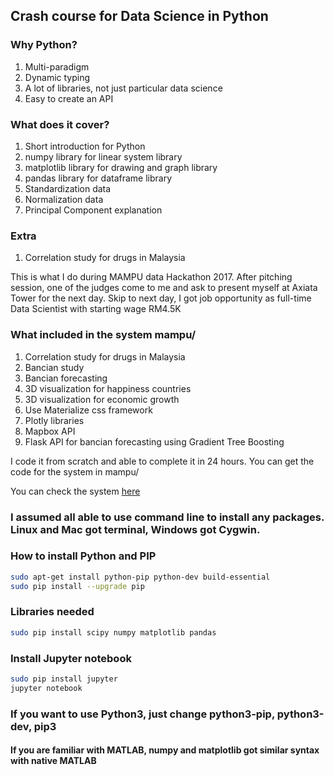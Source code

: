 ## Crash course for Data Science in Python

### Why Python?
1. Multi-paradigm
2. Dynamic typing
3. A lot of libraries, not just particular data science
4. Easy to create an API

### What does it cover?
1. Short introduction for Python
2. numpy library for linear system library
3. matplotlib library for drawing and graph library
4. pandas library for dataframe library
5. Standardization data
6. Normalization data
7. Principal Component explanation

### Extra
1. Correlation study for drugs in Malaysia

This is what I do during MAMPU data Hackathon 2017. After pitching session, one of the judges come to me and ask to present myself at Axiata Tower for the next day. Skip to next day, I got job opportunity as full-time Data Scientist with starting wage RM4.5K

### What included in the system mampu/
1. Correlation study for drugs in Malaysia
2. Bancian study
3. Bancian forecasting
4. 3D visualization for happiness countries
5. 3D visualization for economic growth
6. Use Materialize css framework
7. Plotly libraries
8. Mapbox API
9. Flask API for bancian forecasting using Gradient Tree Boosting

I code it from scratch and able to complete it in 24 hours. You can get the code for the system in mampu/

You can check the system [here](http://www.huseinhouse.com/mampu/)

### I assumed all able to use command line to install any packages. Linux and Mac got terminal, Windows got Cygwin.

### How to install Python and PIP
```bash
sudo apt-get install python-pip python-dev build-essential
sudo pip install --upgrade pip
```

### Libraries needed
```bash
sudo pip install scipy numpy matplotlib pandas
```

### Install Jupyter notebook
```bash
sudo pip install jupyter
jupyter notebook
```

### If you want to use Python3, just change python3-pip, python3-dev, pip3
#### If you are familiar with MATLAB, numpy and matplotlib got similar syntax with native MATLAB

